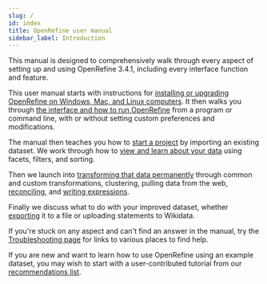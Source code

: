 ```yaml
---
slug: /
id: index
title: OpenRefine user manual
sidebar_label: Introduction
---
```



This manual is designed to comprehensively walk through every aspect of setting up and using OpenRefine 3.4.1, including every interface function and feature. 

<!-- 
This documentation platform provides a separate version of the user manual for each version of OpenRefine (from 3.4.1 onwards) - if you're looking for a later version than 3.4.1, please select the correct version from the dropdown menu in the top bar of this page. 
-->

This user manual starts with instructions for [installing or upgrading OpenRefine on Windows, Mac, and Linux computers](manual/installing.md). It then walks you through [the interface and how to run OpenRefine](manual/running.md#jvm-preferences) from a program or command line, with or without setting custom preferences and modifications.

The manual then teaches you how to [start a project](manual/starting.md) by importing an existing dataset. We work through how to [view and learn about your data](manual/exploring.md) using facets, filters, and sorting. 

Then we launch into [transforming that data permanently](manual/transforming.md) through common and custom transformations, clustering, pulling data from the web, [reconciling](manual/reconciling.md), and [writing expressions](manual/expressions.md). 

Finally we discuss what to do with your improved dataset, whether [exporting](manual/exporting.md) it to a file or uploading statements to Wikidata. 

If you're stuck on any aspect and can't find an answer in the manual, try the [Troubleshooting page](manual/troubleshooting.md) for links to various places to find help. 

If you are new and want to learn how to use OpenRefine using an example dataset, you may wish to start with a user-contributed tutorial from our [recommendations list](https://github.com/OpenRefine/OpenRefine/wiki/External-Resources).

